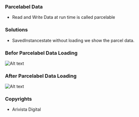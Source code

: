 ### Parcelabel Data ##
* Read and Write Data at run time is called parcelable
### Solutions ###
* SavedInstancestate without loading we show the parcel data.

### Befor Parcelabel Data Loading ####
 ![Alt text](/app/screenshots/image1.gif)
 
 ### After Parcelabel Data Loading ####
 ![Alt text](/app/screenshots/image2.gif)
 
### Copyrights ###
* Arivista Digital 
